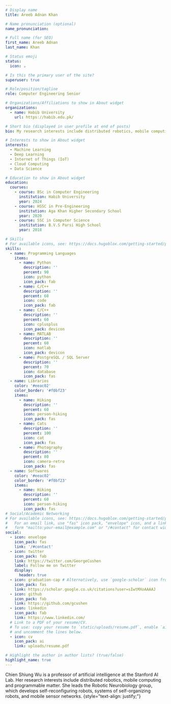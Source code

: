 ```yaml
---
# Display name
title: Areeb Adnan Khan

# Name pronunciation (optional)
name_pronunciation: 

# Full name (for SEO)
first_name: Areeb Adnan
last_name: Khan

# Status emoji
status:
  icon: ☕️

# Is this the primary user of the site?
superuser: true

# Role/position/tagline
role: Computer Engineering Senior

# Organizations/Affiliations to show in About widget
organizations:
  - name: Habib University
    url: https://habib.edu.pk/

# Short bio (displayed in user profile at end of posts)
bio: My research interests include distributed robotics, mobile computing and programmable matter.

# Interests to show in About widget
interests:
  - Machine Learning
  - Deep Learning 
  - Internet of Things (IoT)
  - Cloud Computing
  - Data Science

# Education to show in About widget
education:
  courses:
    - course: BSc in Computer Engineering
      institution: Habib University
      year: 2024
    - course: HSSC in Pre-Engineering
      institution: Aga Khan Higher Secondary School
      year: 2020
    - course: SSC in Computer Science
      institution: B.V.S Parsi High School
      year: 2018

# Skills
# For available icons, see: https://docs.hugoblox.com/getting-started/page-builder/#icons
skills:
  - name: Programming Languages
    items:
      - name: Python
        description: ''
        percent: 90
        icon: python
        icon_pack: fab
      - name: C/C++
        description: ''
        percent: 60
        icon: code
        icon_pack: fab
      - name: C/C++
        description: ''
        percent: 60
        icon: cplusplus
        icon_pack: devicon
      - name: MATLAB
        description: ''
        percent: 60
        icon: matlab
        icon_pack: devicon
      - name: PostgreSQL / SQL Server
        description: ''
        percent: 70
        icon: database
        icon_pack: fas
  - name: Libraries
    color: '#eeac02'
    color_border: '#f0bf23'
    items:
      - name: Hiking
        description: ''
        percent: 60
        icon: person-hiking
        icon_pack: fas
      - name: Cats
        description: ''
        percent: 100
        icon: cat
        icon_pack: fas
      - name: Photography
        description: ''
        percent: 80
        icon: camera-retro
        icon_pack: fas
  - name: Softwares
    color: '#eeac02'
    color_border: '#f0bf23'
    items:
      - name: Hiking
        description: ''
        percent: 60
        icon: person-hiking
        icon_pack: fas
# Social/Academic Networking
# For available icons, see: https://docs.hugoblox.com/getting-started/page-builder/#icons
#   For an email link, use "fas" icon pack, "envelope" icon, and a link in the
#   form "mailto:your-email@example.com" or "/#contact" for contact widget.
social:
  - icon: envelope
    icon_pack: fas
    link: '/#contact'
  - icon: twitter
    icon_pack: fab
    link: https://twitter.com/GeorgeCushen
    label: Follow me on Twitter
    display:
      header: true
  - icon: graduation-cap # Alternatively, use `google-scholar` icon from `ai` icon pack
    icon_pack: fas
    link: https://scholar.google.co.uk/citations?user=sIwtMXoAAAAJ
  - icon: github
    icon_pack: fab
    link: https://github.com/gcushen
  - icon: linkedin
    icon_pack: fab
    link: https://www.linkedin.com/
  # Link to a PDF of your resume/CV.
  # To use: copy your resume to `static/uploads/resume.pdf`, enable `ai` icons in `params.yaml`,
  # and uncomment the lines below.
  - icon: cv
    icon_pack: ai
    link: uploads/resume.pdf

# Highlight the author in author lists? (true/false)
highlight_name: true
---
```


Chien Shiung Wu is a professor of artificial intelligence at the Stanford AI Lab. Her research interests include distributed robotics, mobile computing and programmable matter. She leads the Robotic Neurobiology group, which develops self-reconfiguring robots, systems of self-organizing robots, and mobile sensor networks.
{style="text-align: justify;"}
